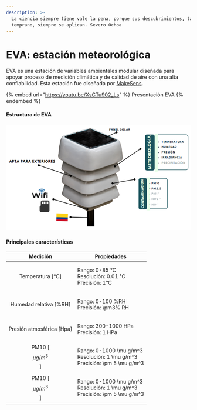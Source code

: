 ```yaml
---
description: >-
  La ciencia siempre tiene vale la pena, porque sus descubrimientos, tarde o
  temprano, siempre se aplican. Severo Ochoa
---
```


# EVA: estación meteorológica

EVA es una estación de variables ambientales modular diseñada para apoyar proceso de medición climática y de calidad de aire con una alta confiabilidad. Esta estación fue diseñada por [MakeSens](https://makesens.co/).

{% embed url="https://youtu.be/XsCTu902_Ls" %}
Presentación EVA
{% endembed %}

#### Estructura de EVA

![](../.gitbook/assets/EVA.png)

#### Principales características&#x20;

|          Medición          | Propiedades                                                                                                                                                           |
| :------------------------: | --------------------------------------------------------------------------------------------------------------------------------------------------------------------- |
|      Temperatura \[°C]     | <p>Rango: 0-85 °C<br>Resolución: 0.01 °C<br>Precisión: 1°C</p>                                                                                                        |
|   Humedad relativa \[%RH]  | <p>Rango: 0-100 %RH<br>Precisión: <span class="math">\pm</span>3% RH</p>                                                                                              |
| Presión atmosférica \[Hpa] | <p>Rango: 300-1000 HPa<br>Precisión: 1 HPa</p>                                                                                                                        |
|    PM10 \[$$\mu g/m^3$$]   | <p>Rango: 0-1000 <span class="math">\mu g/m^3</span><br>Resolución: 1 <span class="math">\mu g/m^3</span><br>Precisión: <span class="math">\pm 5 \mu g/m^3</span></p> |
|    PM10 \[$$\mu g/m^3$$]   | <p>Rango: 0-1000 <span class="math">\mu g/m^3</span><br>Resolución: 1 <span class="math">\mu g/m^3</span><br>Precisión: <span class="math">\pm 5 \mu g/m^3</span></p> |

